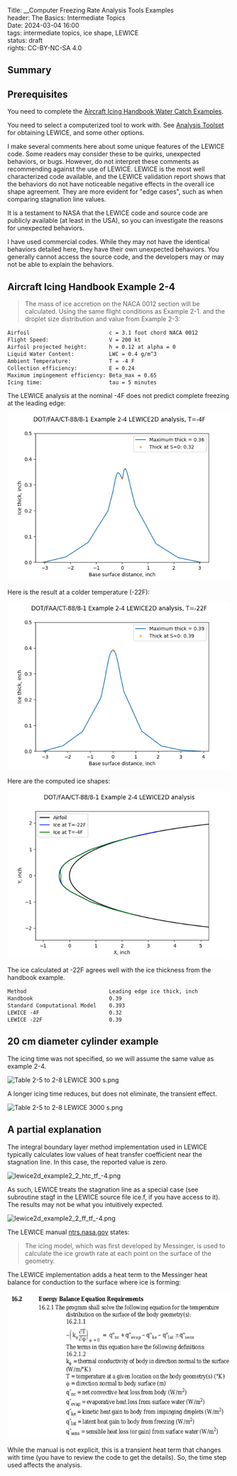 Title: __Computer Freezing Rate Analysis Tools Examples    
header: The Basics: Intermediate Topics  
Date: 2024-03-04 16:00  
tags: intermediate topics, ice shape, LEWICE   
status: draft  
rights: CC-BY-NC-SA 4.0  

## Summary  

## Prerequisites  

You need to complete the [Aircraft Icing Handbook Water Catch Examples]({filename}intermediate_water_catch_examples.md).  

You need to select a computerized tool to work with. 
See [Analysis Toolset]({filename}intermediate_toolset.md) 
for obtaining LEWICE, and some other options.  

I make several comments here about some unique features of the LEWICE code. 
Some readers may consider these to be quirks, unexpected behaviors, or bugs. 
However, do not interpret these comments as recommending against the use of LEWICE. 
LEWICE is the most well characterized code available, 
and the LEWICE validation report shows that the behaviors do not have noticeable 
negative effects in the overall ice shape agreement. 
They are more evident for "edge cases", such as when comparing stagnation line values. 

It is a testament to NASA that the LEWICE code and source code are publicly available
(at least in the USA), so you can investigate the reasons for unexpected behaviors.  

I have used commercial codes. 
While they may not have the identical behaviors detailed here, 
they have their own unexpected behaviors. 
You generally cannot access the source code, 
and the developers may or may not be able to explain the behaviors.  

## Aircraft Icing Handbook Example 2-4  

>The mass of ice accretion on the NACA 0012 section will be calculated. Using the same flight
conditions as Example 2-1. and the droplet size distribution and value from Example 2-3:  

```text
Airfoil                         c = 3.1 foot chord NACA 0012  
Flight Speed:                   V = 200 kt  
Airfoil projected height:       h = 0.12 at alpha = 0  
Liquid Water Content:           LWC = 0.4 g/m^3
Ambient Temperature:            T = -4 F
Collection efficiency:          E = 0.24  
Maximum impingement efficiency: Beta_max = 0.65  
Icing time:                     tau = 5 minutes  
``` 

The LEWICE analysis at the nominal -4F does not predict complete freezing 
at the leading edge:  

![lewice2d_example2_2_thick_tf_-4.png](..%2Fimages%2Fbasics%2Flewice2d_example2_2_thick_tf_-4.png)

Here is the result at a colder temperature (-22F):  

![lewice2d_example2_2_thick_tf_m22.png](..%2Fimages%2Fbasics%2Flewice2d_example2_2_thick_tf_m22.png)  

Here are the computed ice shapes:

![lewice2d_example2_2_ice_tf_m25.png](..%2Fimages%2Fbasics%2Flewice2d_example2_2_ice_tf_m25.png)  

The ice calculated at -22F agrees well with the ice thickness from the handbook example.  

```text
Method                          Leading edge ice thick, inch
Handbook                        0.39
Standard Computational Model    0.393
LEWICE -4F                      0.32
LEWICE -22F                     0.39
```

## 20 cm diameter cylinder example  

The icing time was not specified, 
so we will assume the same value as example 2-4.  

![Table 2-5 to 2-8 LEWICE 300 s.png](..%2F..%2Ficinganalysis%2Flewice%2Fhandbook_20cm_cylinder%2FTable%202-5%20to%202-8%20LEWICE%20300%20s.png)  

A longer icing time reduces, but does not eliminate, the transient effect.  

![Table 2-5 to 2-8 LEWICE 3000 s.png](..%2F..%2Ficinganalysis%2Flewice%2Fhandbook_20cm_cylinder%2FTable%202-5%20to%202-8%20LEWICE%203000%20s.png)  

## A partial explanation  

The integral boundary layer method implementation used in LEWICE typically calculates low values of 
heat transfer coefficient near the stagnation line. In this case, the reported value is zero.  

![lewice2d_example2_2_htc_tf_-4.png](..%2F..%2Ficinganalysis%2Flewice%2FNACA0012_impingement%2Flewice2d_example2_2_htc_tf_-4.png)  

As such, LEWICE treats the stagnation line as a special case
(see subroutine stagf in the LEWICE source file ice.f, if you have access to it). 
The results may not be what you intuitively expected.  

![lewice2d_example2_2_ff_tf_-4.png](..%2F..%2Ficinganalysis%2Flewice%2FNACA0012_impingement%2Flewice2d_example2_2_ff_tf_-4.png)  

The LEWICE manual [ntrs.nasa.gov](https://ntrs.nasa.gov/citations/20080048307) states:  

>The icing model, which was first developed by Messinger, is used to calculate the ice growth rate at each point on the surface of the geometry.  

The LEWICE implementation adds a heat term to the Messinger heat balance for conduction to the surface where ice is forming:  

![16_2_1 energy balance.png](..%2Fimages%2FLEWICE%20manual%2F16_2_1%20energy%20balance.png)  

While the manual is not explicit, this is a transient heat term that changes with time
(you have to review the code to get the details). 
So, the time step used affects the analysis. 
